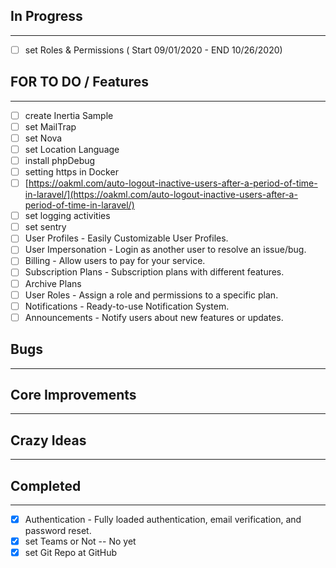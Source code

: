 ## In Progress
---
- [ ]  set Roles & Permissions  ( Start 09/01/2020 - END 10/26/2020)

## FOR TO DO / Features
---
- [ ]  create Inertia Sample 
- [ ]  set MailTrap
- [ ]  set Nova
- [ ]  set Location Language
- [ ]  install phpDebug
- [ ]  setting https in Docker
- [ ]  [https://oakml.com/auto-logout-inactive-users-after-a-period-of-time-in-laravel/](https://oakml.com/auto-logout-inactive-users-after-a-period-of-time-in-laravel/)
- [ ]  set logging activities
- [ ]  set sentry
- [ ]  User Profiles - Easily Customizable User Profiles.
- [ ]  User Impersonation - Login as another user to resolve an issue/bug.
- [ ]  Billing - Allow users to pay for your service.
- [ ]  Subscription Plans - Subscription plans with different features.
- [ ]  Archive Plans
- [ ]  User Roles - Assign a role and permissions to a specific plan.
- [ ]  Notifications - Ready-to-use Notification System.
- [ ]  Announcements - Notify users about new features or updates.

## Bugs
---

## Core Improvements
---

## Crazy Ideas
---

## Completed
---
- [x]  Authentication - Fully loaded authentication, email verification, and password reset.
- [x]  set Teams or Not -- No yet
- [x]  set Git Repo at GitHub